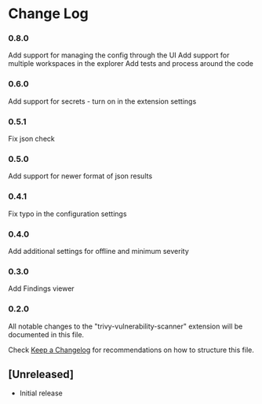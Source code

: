 # Change Log

### 0.8.0
Add support for managing the config through the UI
Add support for multiple workspaces in the explorer
Add tests and process around the code

### 0.6.0
Add support for secrets - turn on in the extension settings

### 0.5.1
Fix json check

### 0.5.0

Add support for newer format of json results

### 0.4.1

Fix typo in the configuration settings

### 0.4.0

Add additional settings for offline and minimum severity

### 0.3.0

Add Findings viewer

### 0.2.0

All notable changes to the "trivy-vulnerability-scanner" extension will be documented in this file.

Check [Keep a Changelog](http://keepachangelog.com/) for recommendations on how to structure this file.

## [Unreleased]

- Initial release
